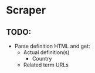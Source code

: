 # Scraper

## TODO:
- Parse definition HTML and get:
  - Actual definition(s)
    - Country
  - Related term URLs
